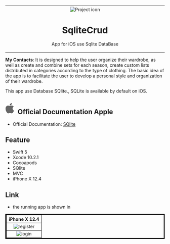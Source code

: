 
<table align="center"><tr><td align="center" width="9999">
<img src="https://user-images.githubusercontent.com/10947013/64112337-66c55c00-cd87-11e9-8373-ff1dc2fac6e3.png" align="center" width="150" alt="Project icon">

# SqliteCrud

App for iOS use Sqlite DataBase
</td></tr></table>


<strong>My Contacts</strong>: It is designed to help the user organize their wardrobe, as well as create and combine sets for each season, create custom lists distributed in categories according to the type of clothing.
The basic idea of the app is to facilitate the user to develop a personal style and organization of their wardrobe.

This app use Database SQlite., SQLite is available by default on iOS.

 ## ![](https://github.com/FranHenriquez/otro/blob/master/apple.png) Official Documentation Apple
 * Official Documentation: [SQlite](http://cocoadocs.org/docsets/SQLite.swift/0.11.3/)
 
## Feature
- Swift 5
- Xcode 10.2.1 
- Cocoapods
- SQlite
- MVC
- iPhone X 12.4

 ## Link
 - the running app is shown in

<table border="3" bordercolor="black" align="center"width="9999">
    <tr>
        <th> iPhone X 12.4 </th> 
    </tr>
      
<tr align="center">
     <td ><img src="https://user-images.githubusercontent.com/10947013/64113142-c7ee2f00-cd89-11e9-8ca2-d0873223ac3f.png"             width="450" alt="register"></td>          
            </tr>
     <tr  align="center">
        <td><img src="https://user-images.githubusercontent.com/10947013/64113092-a42ae900-cd89-11e9-8054-ed18919a76b7.png" 
            width="990" alt="login"  </td>
</tr>

    

  
</table>
